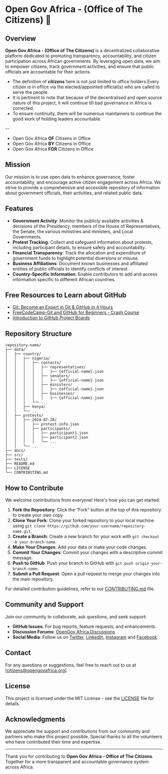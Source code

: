 # Open Gov Africa - (Office of The Citizens) 👋

## Overview

**Open Gov Africa - (Office of The Citizens)** is a decentralized collaborative platform dedicated to promoting transparency, accountability, and citizen participation across African governments. By leveraging open data, we aim to empower citizens, track government activities, and ensure that public officials are accountable for their actions. 
- The definition of **citizens** here is not just limited to office holders.Every citizen is in office via the elected/appointed official(s) who are called to serve the people.
- It is pertinent to note that because of the decentralised and open source nature of this project, it will continue till bad governance in Africa is corrected. 
- To ensure continuity, there will be numerous maintainers to continue the good work of holding leaders accountable.

--
- Open Gov Africa **OF** Citizens in Office
- Open Gov Africa **BY** Citizens in Office
- Open Gov Africa **FOR** Citizens in Office

## Mission

Our mission is to use open data to enhance governance, foster accountability, and encourage active citizen engagement across Africa. We strive to provide a comprehensive and accessible repository of information about government officials, their activities, and related public data.

## Features

- **Government Activity**: Monitor the publicly available activities & decisions of the Presidency, members of the House of Representatives, the Senate, the various ministries and ministers, and Local Governments.
- **Protest Tracking**: Collect and safeguard information about protests, including participant details, to ensure safety and accountability.
- **Financial Transparency**: Track the allocation and expenditure of government funds to highlight potential diversions or misuse.
- **Business Affiliations**: Document known businesses and affiliated entities of public officials to identify conflicts of interest.
- **Country-Specific Information**: Enable contributors to add and access information specific to different African countries.

## Free Resources to Learn about GitHub

- [Git: Become an Expert in Git & GitHub in 4 Hours](https://www.udemy.com/course/git-expert-4-hours/)
- [FreeCodeCamp-Git and GitHub for Beginners - Crash Course](https://www.youtube.com/watch?v=RGOj5yH7evk)
- [Introduction to GitHub Project Boards](https://m.youtube.com/watch?v=idZyqNIrt84)

## Repository Structure

```plaintext
repository-name/
├── data/
│   ├── country/
│   │   ├── nigeria/
│   │   │   ├── contacts/
│   │   │   │   ├── representatives/
│   │   │   │   │   ├── {official-name}.json
│   │   │   │   ├── senators/
│   │   │   │   │   ├── {official-name}.json
│   │   │   │   ├── ministers/
│   │   │   │   │   ├── {official-name}.json
│   │   │   │   ├── businesses/
│   │   │   │   │   ├── {official-name}.json
│   │   │   └── ...
│   │   ├── kenya/
│   │   └── ...
│   ├── protests/
│   │   ├── 2024-07-28/
│   │   │   ├── protest-info.json
│   │   │   ├── participants/
│   │   │   │   ├── participant1.json
│   │   │   │   ├── participant2.json
│   │   │   │   └── ...
│   │   └── ...
├── docs/
├── src/
├── tests/
├── README.md
├── LICENSE
└── CONTRIBUTING.md
```

## How to Contribute

We welcome contributions from everyone! Here's how you can get started:

1. **Fork the Repository**: Click the "Fork" button at the top of this repository to create your own copy.
2. **Clone Your Fork**: Clone your forked repository to your local machine using `git clone https://github.com/your-username/repository-name.git`.
3. **Create a Branch**: Create a new branch for your work with `git checkout -b your-branch-name`.
4. **Make Your Changes**: Add your data or make your code changes.
5. **Commit Your Changes**: Commit your changes with a descriptive commit message.
6. **Push to GitHub**: Push your branch to GitHub with `git push origin your-branch-name`.
7. **Submit a Pull Request**: Open a pull request to merge your changes into the main repository.

For detailed contribution guidelines, refer to our [CONTRIBUTING.md](CONTRIBUTING.md) file.

## Community and Support

Join our community to collaborate, ask questions, and seek support:

- **GitHub Issues**: For bug reports, feature requests, and enhancements.
- **Discussion Forums**: [OpenGov Africa Discussions](https://github.com/OpenGovAfrica/OpenGovAfrica/discussions)
- **Social Media**: Follow us on [Twitter](https://twitter.com/OpenGovAfrica), [LinkedIn](https://www.linkedin.com/company/104341081), [Instagram](https://instagram.com/OpenGovAfrica) and [Facebook](https://facebook.com/OpenGovAfrica).

## Contact

For any questions or suggestions, feel free to reach out to us at [citizens@opengovafrica.org].

## License

This project is licensed under the MIT License - see the [LICENSE](LICENSE) file for details.

## Acknowledgments

We appreciate the support and contributions from our community and partners who make this project possible. Special thanks to all the volunteers who have contributed their time and expertise.

---

Thank you for contributing to **Open Gov Africa - Office of The Citizens**. Together for a more transparent and accountable governance system across Africa.
